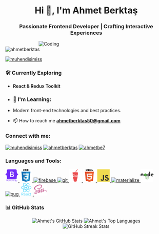 <h1 align="center">Hi 👋, I'm Ahmet Berktaş</h1>
<h3 align="center">Passionate Frontend Developer | Crafting Interactive Experiences</h3>
<img align="right" alt="Coding" width="400" src="https://devtechnosys.com/insights/wp-content/uploads/2022/09/Front-End-Developers.gif">


<p align="left"> <img src="https://komarev.com/ghpvc/?username=ahmetberktas&label=Profile%20views&color=0e75b6&style=flat" alt="ahmetberktas" /> </p>

<p align="left"> <a href="https://twitter.com/muhendisimiss" target="blank"><img src="https://img.shields.io/twitter/follow/muhendisimiss?logo=twitter&style=for-the-badge" alt="muhendisimiss" /></a> </p>

### 🛠 Currently Exploring
- **React & Redux Toolkit**

- ### 🌱 I'm Learning:
- Modern front-end technologies and best practices.

- 📫 How to reach me **ahmetberktas50@gmail.com**

<h3 align="left">Connect with me:</h3>
<p align="left">
<a href="https://twitter.com/muhendisimiss" target="blank"><img align="center" src="https://raw.githubusercontent.com/rahuldkjain/github-profile-readme-generator/master/src/images/icons/Social/twitter.svg" alt="muhendisimiss" height="30" width="40" /></a>
<a href="https://linkedin.com/in/ahmetberktas" target="blank"><img align="center" src="https://raw.githubusercontent.com/rahuldkjain/github-profile-readme-generator/master/src/images/icons/Social/linked-in-alt.svg" alt="ahmetberktas" height="30" width="40" /></a>
<a href="https://instagram.com/ahmetbe7" target="blank"><img align="center" src="https://raw.githubusercontent.com/rahuldkjain/github-profile-readme-generator/master/src/images/icons/Social/instagram.svg" alt="ahmetbe7" height="30" width="40" /></a>
</p>

<h3 align="left">Languages and Tools:</h3>
<p align="left"> <a href="https://getbootstrap.com" target="_blank" rel="noreferrer"> <img src="https://raw.githubusercontent.com/devicons/devicon/master/icons/bootstrap/bootstrap-plain-wordmark.svg" alt="bootstrap" width="40" height="40"/> </a> <a href="https://www.w3schools.com/css/" target="_blank" rel="noreferrer"> <img src="https://raw.githubusercontent.com/devicons/devicon/master/icons/css3/css3-original-wordmark.svg" alt="css3" width="40" height="40"/> </a> <a href="https://firebase.google.com/" target="_blank" rel="noreferrer"> <img src="https://www.vectorlogo.zone/logos/firebase/firebase-icon.svg" alt="firebase" width="40" height="40"/> </a> <a href="https://git-scm.com/" target="_blank" rel="noreferrer"> <img src="https://www.vectorlogo.zone/logos/git-scm/git-scm-icon.svg" alt="git" width="40" height="40"/> </a> <a href="https://gulpjs.com" target="_blank" rel="noreferrer"> <img src="https://raw.githubusercontent.com/devicons/devicon/master/icons/gulp/gulp-plain.svg" alt="gulp" width="40" height="40"/> </a> <a href="https://www.w3.org/html/" target="_blank" rel="noreferrer"> <img src="https://raw.githubusercontent.com/devicons/devicon/master/icons/html5/html5-original-wordmark.svg" alt="html5" width="40" height="40"/> </a> <a href="https://developer.mozilla.org/en-US/docs/Web/JavaScript" target="_blank" rel="noreferrer"> <img src="https://raw.githubusercontent.com/devicons/devicon/master/icons/javascript/javascript-original.svg" alt="javascript" width="40" height="40"/> </a> <a href="https://materializecss.com/" target="_blank" rel="noreferrer"> <img src="https://raw.githubusercontent.com/prplx/svg-logos/5585531d45d294869c4eaab4d7cf2e9c167710a9/svg/materialize.svg" alt="materialize" width="40" height="40"/> </a> <a href="https://nodejs.org" target="_blank" rel="noreferrer"> <img src="https://raw.githubusercontent.com/devicons/devicon/master/icons/nodejs/nodejs-original-wordmark.svg" alt="nodejs" width="40" height="40"/> </a> <a href="https://pugjs.org" target="_blank" rel="noreferrer"> <img src="https://cdn.worldvectorlogo.com/logos/pug.svg" alt="pug" width="40" height="40"/> </a> <a href="https://reactjs.org/" target="_blank" rel="noreferrer"> <img src="https://raw.githubusercontent.com/devicons/devicon/master/icons/react/react-original-wordmark.svg" alt="react" width="40" height="40"/> </a> <a href="https://sass-lang.com" target="_blank" rel="noreferrer"> <img src="https://raw.githubusercontent.com/devicons/devicon/master/icons/sass/sass-original.svg" alt="sass" width="40" height="40"/> </a> </p>

### 📊 GitHub Stats
<div align="center">
  <img height="150em" src="https://github-readme-stats.vercel.app/api?username=ahmetberktas&show_icons=true&theme=radical" alt="Ahmet's GitHub Stats"/>
  <img height="150em" src="https://github-readme-stats.vercel.app/api/top-langs/?username=ahmetberktas&layout=compact&theme=radical" alt="Ahmet's Top Languages"/>
</div>

<div align="center">
  <img src="https://github-readme-streak-stats.herokuapp.com/?user=ahmetberktas&theme=radical" alt="GitHub Streak Stats"/>
</div>
